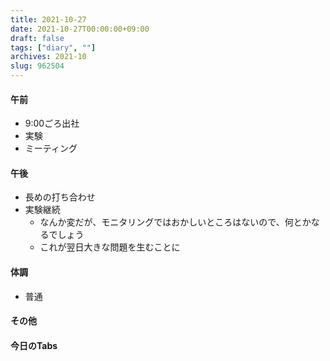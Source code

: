 ```yaml
---
title: 2021-10-27
date: 2021-10-27T00:00:00+09:00
draft: false
tags: ["diary", ""]
archives: 2021-10
slug: 962504
---
```

#### 午前
- 9:00ごろ出社
- 実験
- ミーティング
#### 午後
- 長めの打ち合わせ
- 実験継続
  - なんか変だが、モニタリングではおかしいところはないので、何とかなるでしょう
  - これが翌日大きな問題を生むことに
#### 体調
- 普通
#### その他
#### 今日のTabs